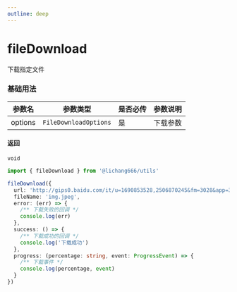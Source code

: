 ```yaml
---
outline: deep
---
```


# fileDownload

下载指定文件

### 基础用法

| 参数名  | 参数类型              | 是否必传 | 参数说明 |
| ------- | --------------------- | -------- | -------- |
| options | `FileDownloadOptions` | 是       | 下载参数 |

#### 返回

`void`

```ts
import { fileDownload } from '@lichang666/utils'

fileDownload({
  url: 'http://gips0.baidu.com/it/u=1690853528,2506870245&fm=3028&app=3028&f=JPEG&fmt=auto?w=1024&h=1024',
  fileName: 'img.jpeg',
  error: (err) => {
    /** 下载失败的回调 */
    console.log(err)
  },
  success: () => {
    /** 下载成功的回调 */
    console.log('下载成功')
  },
  progress: (percentage: string, event: ProgressEvent) => {
    /** 下载事件 */
    console.log(percentage, event)
  }
})
```
